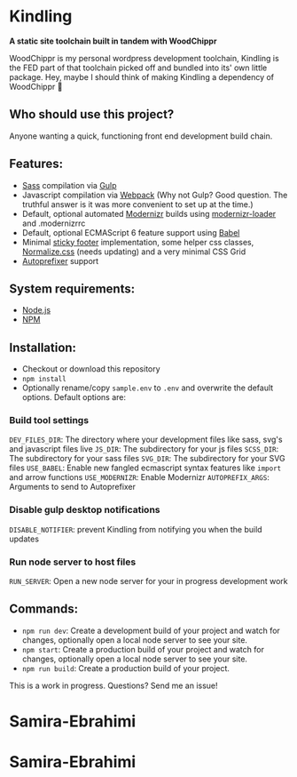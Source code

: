 # **Kindling**

**A static site toolchain built in tandem with WoodChippr**

WoodChippr is my personal wordpress development toolchain, Kindling is the FED part of that toolchain picked off and bundled into its' own little package. Hey, maybe I should think of making Kindling a dependency of WoodChippr 🤔

## **Who should use this project?**

Anyone wanting a quick, functioning front end development build chain.

## Features:
- [Sass](http://sass-lang.com/) compilation via [Gulp](https://gulpjs.com/)
- Javascript compilation via [Webpack](https://webpack.js.org) (Why not Gulp? Good question. The truthful answer is it was more convenient to set up at the time.)
- Default, optional automated [Modernizr](https://modernizr.com/) builds using [modernizr-loader](https://www.npmjs.com/package/modernizr-loader) and .modernizrrc
- Default, optional ECMAScript 6 feature support using [Babel](https://babeljs.io/)
- Minimal [sticky footer](https://philipwalton.github.io/solved-by-flexbox/demos/sticky-footer/) implementation, some helper css classes, [Normalize.css](https://necolas.github.io/normalize.css/) (needs updating) and a very minimal CSS Grid
- [Autoprefixer](https://github.com/postcss/autoprefixer) support

## System requirements:

- [Node.js](https://nodejs.org/en/)
- [NPM](https://www.npmjs.com/)

## Installation:

- Checkout or download this repository
- `npm install`
- Optionally rename/copy `sample.env` to `.env` and overwrite the default options. Default options are:

### Build tool settings
`DEV_FILES_DIR`: The directory where your development files like sass, svg's and javascript files live
`JS_DIR`: The subdirectory for your js files
`SCSS_DIR`: The subdirectory for your sass files
`SVG_DIR`: The subdirectory for your SVG files
`USE_BABEL`: Enable new fangled ecmascript syntax features like `import` and arrow functions
`USE_MODERNIZR`: Enable Modernizr
`AUTOPREFIX_ARGS`: Arguments to send to Autoprefixer

### Disable gulp desktop notifications
`DISABLE_NOTIFIER`: prevent Kindling from notifying you when the build updates

### Run node server to host files
`RUN_SERVER`: Open a new node server for your in progress development work

## Commands:

- `npm run dev`: Create a development build of your project and watch for changes, optionally open a local node server to see your site.
- `npm start`: Create a production build of your project and watch for changes, optionally open a local node server to see your site.
- `npm run build`: Create a production build of your project.

This is a work in progress. Questions? Send me an issue!
# Samira-Ebrahimi
# Samira-Ebrahimi
